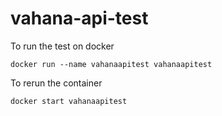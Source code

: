 # vahana-api-test

To run the test on docker

`docker run --name vahanaapitest vahanaapitest`

To rerun the container

`docker start vahanaapitest`
